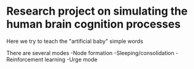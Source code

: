 # Research project on simulating the human brain cognition processes


Here we try to teach the "artificial baby" simple words

There are several modes
-Node formation
-Sleeping/consolidation
-Reinforcement learning
-Urge mode
